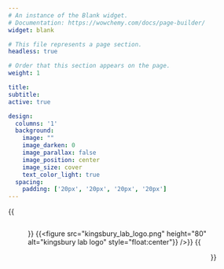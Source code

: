 ```yaml
---
# An instance of the Blank widget.
# Documentation: https://wowchemy.com/docs/page-builder/
widget: blank

# This file represents a page section.
headless: true

# Order that this section appears on the page.
weight: 1

title:
subtitle:
active: true

design:
  columns: '1'
  background:
    image: ""
    image_darken: 0
    image_parallax: false
    image_position: center
    image_size: cover
    text_color_light: true
  spacing:
    padding: ['20px', '20px', '20px', '20px']
---
```

{{<figure src="princeton_logo.png" height="80" alt="kingsbury lab logo" style="float:left" />}}
{{<figure src="kingsbury_lab_logo.png" height="80" alt="kingsbury lab logo" style="float:center"}} />}}
{{<figure src="andlinger_logo.png" height="80" alt="kingsbury lab logo" style="float:right" />}}

<!-- 
---
widget: blank
widget_id: research-header
headless: true
weight: 1
title: ""
active: true
design:
  columns: "1"
  css_style: null
  css_class: null
  background:
    image: ""
    text_color_light: false
---
